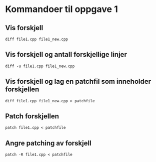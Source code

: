 # Kommandoer til oppgave 1
## Vis forskjell
```
diff file1.cpp file1_new.cpp
```

## Vis forskjell og antall forskjellige linjer
```
diff -u file1.cpp file1_new.cpp
```

## Vis forskjell og lag en patchfil som inneholder forskjellen
```
diff file1.cpp file1_new.cpp > patchfile
```

## Patch forskjellen
```
patch file1.cpp < patchfile
```

## Angre patching av forskjell
```
patch -R file1.cpp < patchfile
```

